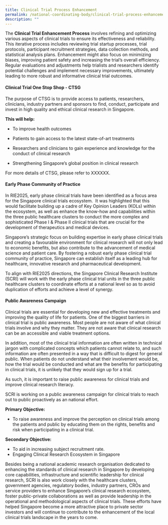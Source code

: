 ```yaml
---
title: Clinical Trial Process Enhancement
permalink: /national-coordinating-body/clinical-trial-process-enhancement/
description: ""
---
```

The **Clinical Trial Enhancement Process** involves refining and optimizing various aspects of clinical trials to ensure its effectiveness and reliability. This iterative process includes reviewing trial startup processes, trial protocols, participant recruitment strategies, data collection methods, and statistical analysis plans. Enhancement might also focus on minimizing biases, improving patient safety and increasing the trial’s overall efficiency. Regular evaluations and adjustments help trialists and researchers identify potential challenges and implement necessary improvements, ultimately leading to more robust and informative clinical trial outcomes.


#### Clinical Trial One Stop Shop - CTSG

The purpose of CTSG is to provide access to patients, researchers, clinicians, industry partners and sponsors to find, conduct, participate and invest in high quality and ethical clinical research in Singapore.

  

**This will help:**

*   To improve health outcomes
    
*   Patients to gain access to the latest state-of-art treatments
    
*   Researchers and clinicians to gain experience and knowledge for the conduct of clinical research
    
*   Strengthening Singapore’s global position in clinical research
    

For more details of CTSG, please refer to XXXXXX.

  

#### Early Phase Community of Practice

In RIE2025, early phase clinical trials have been identified as a focus area for the Singapore clinical trials ecosystem.  It was highlighted that this would facilitate building up a cadre of Key Opinion Leaders (KOLs) within the ecosystem, as well as enhance the know-how and capabilities within the three public healthcare clusters to conduct the more complex and sophisticated Phase I & Phase II clinical trials that are crucial for the development of therapeutics and medical devices.  

  

Singapore’s strategic focus on building expertise in early phase clinical trials and creating a favourable environment for clinical research will not only lead to economic benefits, but also contribute to the advancement of medical science and patient care. By fostering a robust early phase clinical trial community of practice, Singapore can establish itself as a leading hub for healthcare, innovative research and pharmaceutical development.

  

To align with RIE2025 directions, the Singapore Clinical Research Institute (SCRI) will work with the early phase clinical trial units in the three public healthcare clusters to coordinate efforts at a national level so as to avoid duplication of efforts and achieve a level of synergy.  

  

#### Public Awareness Campaign

Clinical trials are essential for developing new and effective treatments and improving the quality of life for patients. One of the biggest barriers in clinical trial is public awareness. Most people are not aware of what clinical trials involve and why they matter. They are not aware that clinical research can be an accessible and viable treatment options.

  

In addition, most of the clinical trial information are often written in technical jargon with complicated concepts which patients cannot relate to, and such information are often presented in a way that is difficult to digest for general public. When patients do not understand what their involvement would be, how the trial would be conducted and what are the benefits for participating in clinical trials, it is unlikely that they would sign up for a trial. 

  

As such, it is important to raise public awareness for clinical trials and improve clinical research literacy. 

  

SCRI is working on a public awareness campaign for clinical trials to reach out to public proactively as an national effort.

  

**Primary Objective:**
* To raise awareness and improve the perception on clinical trials among the patients and public by educating them on the rights, benefits and risk when participating in a clinical trial.

  

**Secondary Objective:**
* To aid in increasing subject recruitment rate.
* Engaging Clinical Research Ecosystem in Singapore

Besides being a national academic research organisation dedicated to enhancing the standards of clinical research in Singapore by developing core capabilities, infrastructure and scientific leadership for clinical research, SCRI is also work closely with the healthcare clusters, government agencies, regulatory bodies, industry partners, CROs and service providers to enhance Singapore’s clinical research ecosystem, foster public-private collaborations as well as provide leadership in the operational and methodological aspects of clinical trials. These efforts have helped Singapore become a more attractive place to private sector investors and will continue to contribute to the enhancement of the local clinical trials landscape in the years to come.
